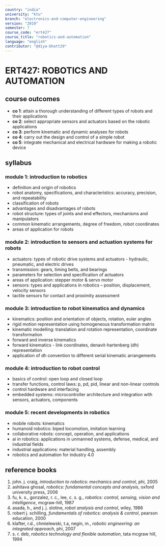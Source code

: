 ```yaml
---
country: "india"
university: "ktu"
branch: "electronics-and-computer-engineering"
version: "2019"
semester: 7
course_code: "ert427"
course_title: "robotics-and-automation"
language: "english"
contributor: "@diya-bhatt29"
---
```


# ERT427: ROBOTICS AND AUTOMATION

## course outcomes

- **co 1**: attain a thorough understanding of different types of robots and their applications  
- **co 2**: select appropriate sensors and actuators based on the robotic applications  
- **co 3**: perform kinematic and dynamic analyses for robots  
- **co 4**: carry out the design and control of a simple robot  
- **co 5**: integrate mechanical and electrical hardware for making a robotic device  

## syllabus

### module 1: introduction to robotics  
- definition and origin of robotics  
- robot anatomy, specifications, and characteristics: accuracy, precision, and repeatability  
- classification of robots  
- advantages and disadvantages of robots  
- robot structure: types of joints and end effectors, mechanisms and manipulators  
- common kinematic arrangements, degree of freedom, robot coordinates  
- areas of application for robots  

### module 2: introduction to sensors and actuation systems for robots  
- actuators: types of robotic drive systems and actuators - hydraulic, pneumatic, and electric drives  
- transmission: gears, timing belts, and bearings  
- parameters for selection and specification of actuators  
- areas of application: stepper motor & servo motor  
- sensors: types and applications in robotics – position, displacement, velocity sensors  
- tactile sensors for contact and proximity assessment  

### module 3: introduction to robot kinematics and dynamics  
- kinematics: position and orientation of objects, rotation, euler angles  
- rigid motion representation using homogeneous transformation matrix  
- kinematic modelling: translation and rotation representation, coordinate transformation  
- forward and inverse kinematics  
- forward kinematics - link coordinates, denavit-hartenberg (dh) representation  
- application of dh convention to different serial kinematic arrangements  

### module 4: introduction to robot control  
- basics of control: open loop and closed loop  
- transfer functions, control laws: p, pd, pid, linear and non-linear controls  
- control hardware and interfacing  
- embedded systems: microcontroller architecture and integration with sensors, actuators, components  

### module 5: recent developments in robotics  
- mobile robots: kinematics  
- humanoid robotics: biped locomotion, imitation learning  
- collaborative robots: concept, operation, and applications  
- ai in robotics: applications in unmanned systems, defense, medical, and industrial fields  
- industrial applications: material handling, assembly  
- robotics and automation for industry 4.0  

## reference books

1. john. j. craig, *introduction to robotics: mechanics and control*, phi, 2005  
2. ashitava ghosal, *robotics: fundamental concepts and analysis*, oxford university press, 2006  
3. fu, k. s., gonzalez, r. c., lee, c. s. g., *robotics: control, sensing, vision and intelligence*, mcgraw-hill, 1987  
4. asada, h., and j. j. slotine, *robot analysis and control*, wiley, 1986  
5. robert j. schilling, *fundamentals of robotics: analysis & control*, pearson education, 2000  
6. klafter, r.d., chmielewski, t.a, negin, m., *robotic engineering: an integrated approach*, phi, 2007  
7. s. r. deb, *robotics technology and flexible automation*, tata mcgraw hill, 1994  
